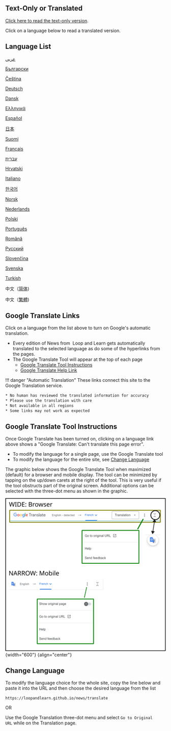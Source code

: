 ## Text-Only or Translated

[Click here to read the text-only version](index.md).

Click on a language below to read a translated version.

## Language List

[عربي](https://loopandlearn-github-io.translate.goog/news/?_x_tr_sl=auto&_x_tr_tl=ar)

[Български](https://loopandlearn-github-io.translate.goog/news/?_x_tr_sl=auto&_x_tr_tl=bg)

[Čeština](https://loopandlearn-github-io.translate.goog/news/?_x_tr_sl=auto&_x_tr_tl=cs)

[Deutsch](https://loopandlearn-github-io.translate.goog/news/?_x_tr_sl=auto&_x_tr_tl=de)

[Dansk](https://loopandlearn-github-io.translate.goog/news/?_x_tr_sl=auto&_x_tr_tl=da)

[Ελληνικά](https://loopandlearn-github-io.translate.goog/news/?_x_tr_sl=auto&_x_tr_tl=el)

[Español](https://loopandlearn-github-io.translate.goog/news/?_x_tr_sl=auto&_x_tr_tl=es)

[日本](https://loopandlearn-github-io.translate.goog/news/?_x_tr_sl=auto&_x_tr_tl=ja)

[Suomi](https://loopandlearn-github-io.translate.goog/news/?_x_tr_sl=auto&_x_tr_tl=fi)

[Français](https://loopandlearn-github-io.translate.goog/news/?_x_tr_sl=auto&_x_tr_tl=fr)

[עברית](https://loopandlearn-github-io.translate.goog/news/?_x_tr_sl=auto&_x_tr_tl=iw)

[Hrvatski](https://loopandlearn-github-io.translate.goog/news/?_x_tr_sl=auto&_x_tr_tl=hr)

[Italiano](https://loopandlearn-github-io.translate.goog/news/?_x_tr_sl=auto&_x_tr_tl=it)

[한국어](https://loopandlearn-github-io.translate.goog/news/?_x_tr_sl=auto&_x_tr_tl=ko)

[Norsk](https://loopandlearn-github-io.translate.goog/news/?_x_tr_sl=auto&_x_tr_tl=no)

[Nederlands](https://loopandlearn-github-io.translate.goog/news/?_x_tr_sl=auto&_x_tr_tl=nl)

[Polski](https://loopandlearn-github-io.translate.goog/news/?_x_tr_sl=auto&_x_tr_tl=pl)

[Português](https://loopandlearn-github-io.translate.goog/news/?_x_tr_sl=auto&_x_tr_tl=pt)

[Română](https://loopandlearn-github-io.translate.goog/news/?_x_tr_sl=auto&_x_tr_tl=ro)

[Русский](https://loopandlearn-github-io.translate.goog/news/?_x_tr_sl=auto&_x_tr_tl=ru)

[Slovenčina](https://loopandlearn-github-io.translate.goog/news/?_x_tr_sl=auto&_x_tr_tl=sk)

[Svenska](https://loopandlearn-github-io.translate.goog/news/?_x_tr_sl=auto&_x_tr_tl=sv)

[Turkish](https://loopandlearn-github-io.translate.goog/news/?_x_tr_sl=auto&_x_tr_tl=tr)

中文（[简体](https://loopandlearn-github-io.translate.goog/news/?_x_tr_sl=auto&_x_tr_tl=zh-CN))

中文（[繁體](https://loopandlearn-github-io.translate.goog/news/?_x_tr_sl=auto&_x_tr_tl=zh-TW))

## Google Translate Links

Click on a language from the list above to turn on Google's automatic translation.

* Every edition of News from &nbsp;<span translate="no">Loop and Learn</span>&nbsp;gets automatically translated to the selected language as do some of the hyperlinks from the pages.
* The Google Translate Tool will appear at the top of each page
    * [Google Translate Tool Instructions](#google-translate-tool-instructions)
    * [Google Translate Help Link](https://support.google.com/translate/answer/2534559?hl=en&co=GENIE.Platform%3DDesktop)

!!! danger "Automatic Translation"
    These links connect this site to the Google Translation service.

    * No human has reviewed the translated information for accuracy
    * Please use the translation with care
    * Not available in all regions
    * Some links may not work as expected

## Google Translate Tool Instructions

Once Google Translate has been turned on, clicking on a language link above shows a "Google Translate: Can't translate this page error".

* To modify the language for a single page, use the Google Translate tool
* To modify the language for the entire site, see [Change Language](#change-language)

The graphic below shows the Google Translate Tool when maximized (default) for a browser and mobile display. The tool can be minimized by tapping on the up/down carets at the right of the tool. This is very useful if the tool obstructs part of the original screen. Additional options can be selected with the three-dot menu as shown in the graphic.

![various display options for the google translation tool](img/google-xlate.svg){width="600"}
{align="center"}


## Change Language

To modify the language choice for the whole site, copy the line below and paste it into the URL and then choose the desired language from the list

``` { .bash .copy title="Copy and Paste in Browser URL to return to original version" }
https://loopandlearn.github.io/news/translate
```

OR

Use the Google Translation three-dot menu and select&nbsp;`Go to Original URL`&nbsp;while on the Translation page.
